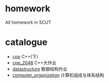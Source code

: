 # homework
All homework in SCUT

# catalogue
* [cpp](./cpp/README.md) C++(下)
* [cpp_2048](./cpp_2048/README.md) C++大作业
* [datastructure](./datastructure/README.md) 数据结构作业
* [computer_organization](./computer_organization/README.md) 计算机组成与体系结构